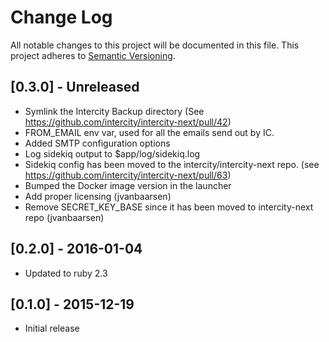 # Change Log
All notable changes to this project will be documented in this file.
This project adheres to [Semantic Versioning](http://semver.org/).

## [0.3.0] - Unreleased
* Symlink the Intercity Backup directory (See https://github.com/intercity/intercity-next/pull/42)
* FROM_EMAIL env var, used for all the emails send out by IC.
* Added SMTP configuration options
* Log sidekiq output to $app/log/sidekiq.log
* Sidekiq config has been moved to the intercity/intercity-next repo. (see https://github.com/intercity/intercity-next/pull/63)
* Bumped the Docker image version in the launcher
* Add proper licensing (jvanbaarsen)
* Remove SECRET_KEY_BASE since it has been moved to intercity-next repo (jvanbaarsen)

## [0.2.0] - 2016-01-04
* Updated to ruby 2.3

## [0.1.0] - 2015-12-19
* Initial release

